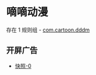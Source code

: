 # 嘀嘀动漫

存在 1 规则组 - [com.cartoon.dddm](/src/apps/com.cartoon.dddm.ts)

## 开屏广告

- [快照-0](https://i.gkd.li/import/13188500)
